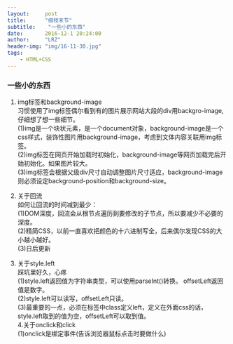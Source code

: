 ```yaml
---
layout:     post
title:      "细枝末节"
subtitle:    "一些小的东西"
date:       2016-12-1 20:24:00
author:     "LRZ"
header-img: "img/16-11-30.jpg"
tags:
    - HTML+CSS
---
```

### 一些小的东西
1. img标签和background-image<br>
习惯使用了img标签偶尔看到有的图片展示网站大段的div用backgro-image,仔细想了想一些细节。<br>
(1)img是一个块状元素，是一个document对象，background-image是一个css样式，装饰性图片用background-image，考虑到文体内容关联用img标签。<br>
(2)img标签在网页开始加载时初始化，background-image等网页加载完后开始初始化。如果图片较大。<br>
(3)img标签会根据父级div尺寸自动调整图片尺寸适应，background-image则必须设定background-position和background-size。<br>


2. 关于回流<br>
如何让回流的时间减到最少：<br>
(1)DOM深度，回流会从根节点遍历到要修改的子节点，所以要减少不必要的深度。<br>
(2)精简CSS，以前一直喜欢把颜色的十六进制写全，后来偶尔发现CSS的大小越小越好。<br>
(3)日后更新
3. 关于style.left<br>
踩坑里好久，心疼<br>
(1)style.left返回值为字符串类型，可以使用parseInt()转换。
offsetLeft返回值是数字。<br>
(2)style.left可以读写，offsetLeft只读。<br>
(3)最重要的一点，必须在标签中class定义left，定义在外面css的话，style.left取到的值为空，offsetLeft可以取到值。<br>
4.关于onclick和click<br>
(1)onclick是绑定事件(告诉浏览器鼠标点击时要做什么)

